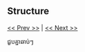 ## Structure 


[<< Prev >>](https://github.com/samreachyan/c-program-basic/tree/main/String "Previous") | [<< Next >>](https://github.com/samreachyan/c-program-basic/tree/main/File "Next")

ជួបគ្នាឆាប់ៗ
